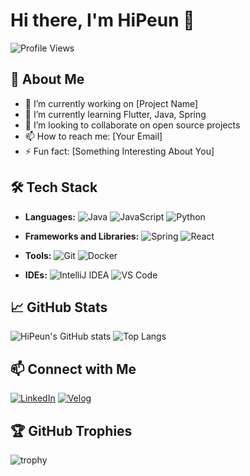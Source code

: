 # Hi there, I'm HiPeun 👋

![Profile Views](https://komarev.com/ghpvc/?username=HiPeun&color=blue)

## 🚀 About Me
- 🔭 I’m currently working on [Project Name]
- 🌱 I’m currently learning Flutter, Java, Spring
- 👯 I’m looking to collaborate on open source projects
- 📫 How to reach me: [Your Email]
- ⚡ Fun fact: [Something Interesting About You]

## 🛠️ Tech Stack
- **Languages:**
  ![Java](https://img.shields.io/badge/Java-007396?style=for-the-badge&logo=java&logoColor=white)
  ![JavaScript](https://img.shields.io/badge/JavaScript-F7DF1E?style=for-the-badge&logo=javascript&logoColor=black)
  ![Python](https://img.shields.io/badge/Python-3776AB?style=for-the-badge&logo=python&logoColor=white)

- **Frameworks and Libraries:**
  ![Spring](https://img.shields.io/badge/Spring-6DB33F?style=for-the-badge&logo=spring&logoColor=white)
  ![React](https://img.shields.io/badge/React-61DAFB?style=for-the-badge&logo=react&logoColor=black)

- **Tools:**
  ![Git](https://img.shields.io/badge/Git-F05032?style=for-the-badge&logo=git&logoColor=white)
  ![Docker](https://img.shields.io/badge/Docker-2496ED?style=for-the-badge&logo=docker&logoColor=white)

- **IDEs:**
  ![IntelliJ IDEA](https://img.shields.io/badge/IntelliJ%20IDEA-000000?style=for-the-badge&logo=intellij-idea&logoColor=white)
  ![VS Code](https://img.shields.io/badge/VS%20Code-007ACC?style=for-the-badge&logo=visual-studio-code&logoColor=white)

## 📈 GitHub Stats
![HiPeun's GitHub stats](https://github-readme-stats.vercel.app/api?username=HiPeun&show_icons=true&theme=radical)
![Top Langs](https://github-readme-stats.vercel.app/api/top-langs/?username=HiPeun&layout=compact&theme=radical)

## 📫 Connect with Me
[![LinkedIn](https://img.shields.io/badge/LinkedIn-0077B5?style=for-the-badge&logo=linkedin&logoColor=white)](https://www.linkedin.com/in/your-linkedin-profile/)
[![Velog](https://img.shields.io/badge/Velog-20C997?style=for-the-badge&logo=velog&logoColor=white)](https://velog.io/@rmswo417/posts)

## 🏆 GitHub Trophies
![trophy](https://github-profile-trophy.vercel.app/?username=HiPeun&theme=onedark)
